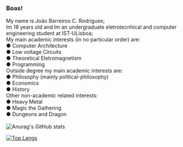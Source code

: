 ### Boas!
My name is João Barreiros C. Rodrigues; \
Im 18 years old and Im an undergraduate eletrotecnhical and computer engineering student at IST-ULisboa;\
My main academic interests (in no particular order) are:\
  ● Computer Architecture\
  ● Low voltage Circuits\
  ● Theoretical Eletromagnetism\
  ● Programming\
Outside degree my main academic interests are:\
   ● Philosophy (mainly political-philosophy)\
   ● Economics\
   ● History\
Other non-academic related interests:\
   ● Heavy Metal\
   ● Magic the Gathering\
   ● Dungeons and Dragon\
   \
![Anurag's GitHub stats](https://github-readme-stats.vercel.app/api?username=Joao-Ex-Machina&show_icons=true&theme=dark)

[![Top Langs](https://github-readme-stats.vercel.app/api/top-langs/?username=Joao-Ex-Machina)](https://github.com/anuraghazra/github-readme-stats)
